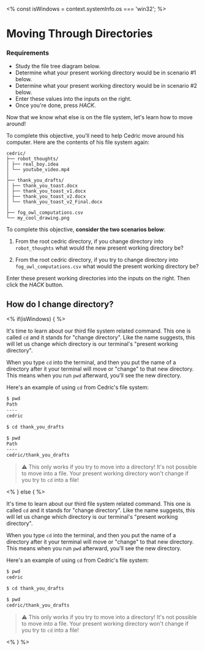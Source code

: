 <% const isWindows = context.systemInfo.os === 'win32'; %>

# Moving Through Directories

<div class="aside">
<h3>Requirements</h3>
<ul>
  <li>Study the file tree diagram below.</li>
  <li>Determine what your present working directory would be in scenario #1 below.</li>
  <li>Determine what your present working directory would be in scenario #2 below.</li>
  <li>Enter these values into the inputs on the right.</li>
  <li>Once you're done, press <em>HACK</em>.</li>
</ul>
</div>

Now that we know what else is on the file system, let's learn how to move around!

To complete this objective, you'll need to help Cedric move around his computer. Here are the contents of his file system again:

```plaintext
cedric/
├── robot_thoughts/
│ ├── real_boy.idea
│ └── youtube_video.mp4
│
├── thank_you_drafts/
│ ├── thank_you_toast.docx
│ ├── thank_you_toast_v1.docx
│ ├── thank_you_toast_v2.docx
│ └── thank_you_toast_v2_Final.docx
│
├── fog_owl_computations.csv
└── my_cool_drawing.png
```

To complete this objective, **consider the two scenarios below**:

1. From the root cedric directory, if you change directory into `robot_thoughts` what would the new present working directory be?

2. From the root cedric directory, if you try to change directory into `fog_owl_computations.csv` what would the present working directory be?

Enter these present working directories into the inputs on the right. Then click the _HACK_ button.

## How do I change directory?

<% if(isWindows) { %>

It's time to learn about our third file system related command. This one is called `cd` and it stands for "change directory". Like the name suggests, this will let us change which directory is our terminal's "present working directory".

When you type `cd` into the terminal, and then you put the name of a directory after it your terminal will move or "change" to that new directory. This means when you run `pwd` afterward, you'll see the new directory.

Here's an example of using `cd` from Cedric's file system:

```bash
$ pwd
Path
----
cedric

$ cd thank_you_drafts

$ pwd
Path
----
cedric/thank_you_drafts
```

> ⚠️ This only works if you try to move into a directory! It's not possible to move into a file. Your present working directory won't change if you try to `cd` into a file!

<% } else { %>

It's time to learn about our third file system related command. This one is called `cd` and it stands for "change directory". Like the name suggests, this will let us change which directory is our terminal's "present working directory".

When you type `cd` into the terminal, and then you put the name of a directory after it your terminal will move or "change" to that new directory. This means when you run `pwd` afterward, you'll see the new directory.

Here's an example of using `cd` from Cedric's file system:

```bash
$ pwd
cedric

$ cd thank_you_drafts

$ pwd
cedric/thank_you_drafts
```

> ⚠️ This only works if you try to move into a directory! It's not possible to move into a file. Your present working directory won't change if you try to `cd` into a file!

<% } %>

